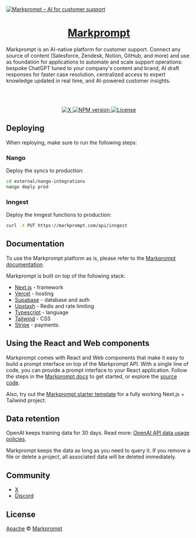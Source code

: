 <a href="https://markprompt.com">
  <img alt="Markprompt – AI for customer support" src="https://raw.githubusercontent.com/motifland/markprompt/main/public/static/cover.png">
  <h1 align="center">Markprompt</h1>
</a>

Markprompt is an AI-native platform for customer support. Connect any source of content (Salesforce, Zendesk, Notion, GitHub, and more) and use as foundation for applications to automate and scale support operations: bespoke ChatGPT tuned to your company's content and brand, AI draft responses for faster case resolution, centralized access to expert knowledge updated in real time, and AI-powered customer insights.

<br />
<br />

<p align="center">
  <a href="https://x.com/markprompt">
    <img alt="X" src="https://img.shields.io/twitter/follow/markprompt?style=flat&label=%40markprompt&logo=twitter&color=0bf&logoColor=fff" />
  </a>
  <a aria-label="NPM version" href="https://www.npmjs.com/package/markprompt">
    <img alt="NPM version" src="https://badgen.net/npm/v/markprompt">
  </a>
  <a aria-label="License" href="https://github.com/motifland/markprompt/blob/main/LICENSE">
    <img alt="License" src="https://img.shields.io/badge/License-Apache_2.0-blue.svg">
  </a>
</p>

## Deploying

When reploying, make sure to run the following steps:

### Nango

Deploy the syncs to production:

```sh
cd external/nango-integrations
nango deply prod
```

### Inngest

Deploy the Inngest functions to production:

```sh
curl -X PUT https://markprompt.com/api/inngest
```

## Documentation

To use the Markprompt platform as is, please refer to the [Markprompt documentation](https://markprompt.com/docs).

Markprompt is built on top of the following stack:

- [Next.js](https://nextjs.org/) - framework
- [Vercel](https://vercel.com/) - hosting
- [Supabase](https://supabase.com/) - database and auth
- [Upstash](https://upstash.com/) - Redis and rate limiting
- [Typescript](https://www.typescriptlang.org/) - language
- [Tailwind](https://tailwindcss.com/) - CSS
- [Stripe](https://stripe.com/) - payments.

## Using the React and Web components

Markprompt comes with React and Web components that make it easy to build a prompt interface on top of the Markprompt API. With a single line of code, you can provide a prompt interface to your React application. Follow the steps in the [Markprompt docs](https://markprompt.com/docs#components) to get started, or explore the [source code](https://github.com/motifland/markprompt-js).

Also, try out the [Markprompt starter template](https://github.com/motifland/markprompt-starter-template) for a fully working Next.js + Tailwind project.

## Data retention

OpenAI keeps training data for 30 days. Read more: [OpenAI API data usage policies](https://openai.com/policies/api-data-usage-policies).

Markprompt keeps the data as long as you need to query it. If you remove a file or delete a project, all associated data will be deleted immediately.

## Community

- [X](https://x.com/markprompt)
- [Discord](https://discord.gg/MBMh4apz6X)

## License

[Apache](./LICENSE) © [Markprompt](https://markprompt.com)
